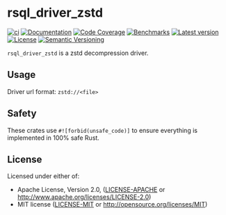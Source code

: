 # rsql_driver_zstd

[![ci](https://github.com/theseus-rs/rsql/actions/workflows/ci.yml/badge.svg?branch=main)](https://github.com/theseus-rs/rsql/actions/workflows/ci.yml)
[![Documentation](https://docs.rs/rsql_driver_http/badge.svg)](https://docs.rs/rsql_driver_zstd)
[![Code Coverage](https://codecov.io/gh/theseus-rs/rsql/branch/main/graph/badge.svg)](https://codecov.io/gh/theseus-rs/rsql)
[![Benchmarks](https://img.shields.io/badge/%F0%9F%90%B0_bencher-enabled-6ec241)](https://bencher.dev/perf/theseus-rs-rsql)
[![Latest version](https://img.shields.io/crates/v/rsql_driver_zstd.svg)](https://crates.io/crates/rsql_driver_zstd)
[![License](https://img.shields.io/crates/l/rsql_driver_zstd)](https://github.com/theseus-rs/rsql#license)
[![Semantic Versioning](https://img.shields.io/badge/%E2%9A%99%EF%B8%8F_SemVer-2.0.0-blue)](https://semver.org/spec/v2.0.0.html)

`rsql_driver_zstd` is a zstd decompression driver.

## Usage

Driver url format: `zstd://<file>`

## Safety

These crates use `#![forbid(unsafe_code)]` to ensure everything is implemented in 100% safe Rust.

## License

Licensed under either of:

- Apache License, Version 2.0, ([LICENSE-APACHE](LICENSE-APACHE) or <http://www.apache.org/licenses/LICENSE-2.0>)
- MIT license ([LICENSE-MIT](LICENSE-MIT) or <http://opensource.org/licenses/MIT>)
